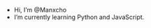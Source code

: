 - Hi, I’m @Manxcho
- I’m currently learning Python and JavaScript.


<!---
Manxcho/Manxcho is a ✨ special ✨ repository because its `README.md` (this file) appears on your GitHub profile.
You can click the Preview link to take a look at your changes.
--->
